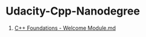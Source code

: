 # Udacity-Cpp-Nanodegree

1. [C++ Foundations - Welcome Module.md](https://github.com/PravinSelva5/Udacity-Cpp-Nanodegree/files/10466707/C%2B%2B.Foundations.-.Welcome.Module.md)
